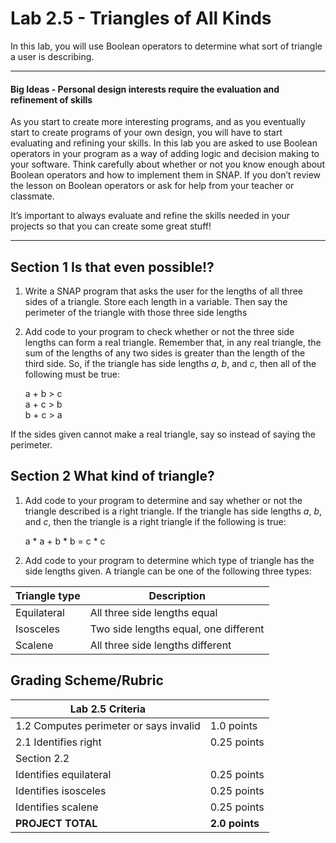 <!--- REVISED -->
# Lab 2.5 - Triangles of All Kinds

In this lab, you will use Boolean operators to determine what sort of triangle a user is describing.

---

#### Big Ideas - Personal design interests require the evaluation and refinement of skills

As you start to create more interesting programs, and as you eventually start to create programs of your own design, you will have to start evaluating and refining your skills. In this lab you are asked to use Boolean operators in your program as a way of adding logic and decision making to your software. Think carefully about whether or not you know enough about Boolean operators and how to implement them in SNAP. If you don’t review the lesson on Boolean operators or ask for help from your teacher or classmate.

It’s important to always evaluate and refine the skills needed in your projects so that you can create some great stuff!

---

## Section 1 Is that even possible!?

1.  Write a SNAP program that asks the user for the lengths of all three sides of a triangle.  Store each length in a variable.  Then say the perimeter of the triangle with those three side lengths

2.  Add code to your program to check whether or not the three side lengths can form a real triangle.  Remember that, in any real triangle, the sum of the lengths of any two sides is greater than the length of the third side.  So, if the triangle has side lengths *a*, *b*, and *c*, then all of the following must be true:
    
    a + b > c  
    a + c > b  
    b + c > a  

If the sides given cannot make a real triangle, say so instead of saying the perimeter.

## Section 2 What kind of triangle?

1.  Add code to your program to determine and say whether or not the triangle described is a right triangle.  If the triangle has side lengths *a*, *b*, and *c*, then the triangle is a right triangle if the following is true:
    
    a * a + b * b = c * c

2.  Add code to your program to determine which type of triangle has the side lengths given.  A triangle can be one of the following three types:

| Triangle type | Description                           |
| ------------- | ------------------------------------- |
| Equilateral   | All three side lengths equal          |
| Isosceles     | Two side lengths equal, one different |
| Scalene       | All three side lengths different      |

## Grading Scheme/Rubric

| **Lab 2.5 Criteria**                    |                |
| --------------------------------------- | -------------- |
| 1.2 Computes perimeter or says invalid  | 1.0 points     |
| 2.1 Identifies right                    | 0.25 points    |
| Section 2.2                               |                |
| Identifies equilateral                  | 0.25 points    |
| Identifies isosceles                    | 0.25 points    |
| Identifies scalene                      | 0.25 points    |
| **PROJECT TOTAL**                       | **2.0 points** |


